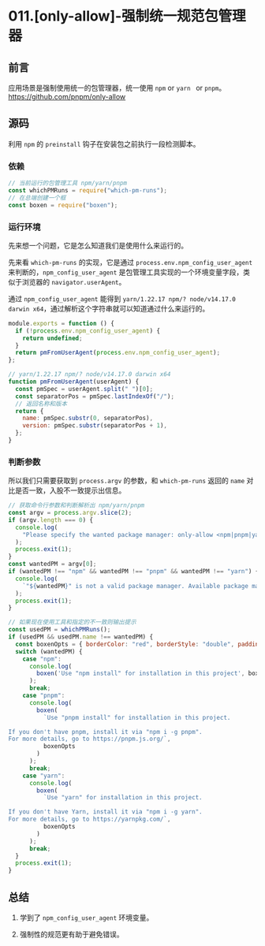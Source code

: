 # 011.\[only-allow\]-强制统一规范包管理器

## 前言

应用场景是强制使用统一的包管理器，统一使用 `npm` or `yarn ` or `pnpm`。<https://github.com/pnpm/only-allow>

## 源码

利用 `npm` 的 `preinstall` 钩子在安装包之前执行一段检测脚本。

### 依赖

```js
// 当前运行的包管理工具 npm/yarn/pnpm
const whichPMRuns = require("which-pm-runs");
// 在总端创建一个框
const boxen = require("boxen");
```

### 运行环境

先来想一个问题，它是怎么知道我们是使用什么来运行的。

先来看 `which-pm-runs` 的实现，它是通过 `process.env.npm_config_user_agent` 来判断的，`npm_config_user_agent` 是包管理工具实现的一个环境变量字段，类似于浏览器的 `navigator.userAgent`。

通过 `npm_config_user_agent` 能得到 `yarn/1.22.17 npm/? node/v14.17.0 darwin x64`，通过解析这个字符串就可以知道通过什么来运行的。

```js
module.exports = function () {
  if (!process.env.npm_config_user_agent) {
    return undefined;
  }
  return pmFromUserAgent(process.env.npm_config_user_agent);
};

// yarn/1.22.17 npm/? node/v14.17.0 darwin x64
function pmFromUserAgent(userAgent) {
  const pmSpec = userAgent.split(" ")[0];
  const separatorPos = pmSpec.lastIndexOf("/");
  // 返回名称和版本
  return {
    name: pmSpec.substr(0, separatorPos),
    version: pmSpec.substr(separatorPos + 1),
  };
}
```

### 判断参数

所以我们只需要获取到 `process.argv` 的参数，和 `which-pm-runs` 返回的 `name` 对比是否一致，入股不一致提示出信息。

```js
// 获取命令行参数和判断解析出 npm/yarn/pnpm
const argv = process.argv.slice(2);
if (argv.length === 0) {
  console.log(
    "Please specify the wanted package manager: only-allow <npm|pnpm|yarn>"
  );
  process.exit(1);
}
const wantedPM = argv[0];
if (wantedPM !== "npm" && wantedPM !== "pnpm" && wantedPM !== "yarn") {
  console.log(
    `"${wantedPM}" is not a valid package manager. Available package managers are: npm, pnpm, or yarn.`
  );
  process.exit(1);
}

// 如果现在使用工具和指定的不一致则输出提示
const usedPM = whichPMRuns();
if (usedPM && usedPM.name !== wantedPM) {
  const boxenOpts = { borderColor: "red", borderStyle: "double", padding: 1 };
  switch (wantedPM) {
    case "npm":
      console.log(
        boxen('Use "npm install" for installation in this project', boxenOpts)
      );
      break;
    case "pnpm":
      console.log(
        boxen(
          `Use "pnpm install" for installation in this project.

If you don't have pnpm, install it via "npm i -g pnpm".
For more details, go to https://pnpm.js.org/`,
          boxenOpts
        )
      );
      break;
    case "yarn":
      console.log(
        boxen(
          `Use "yarn" for installation in this project.

If you don't have Yarn, install it via "npm i -g yarn".
For more details, go to https://yarnpkg.com/`,
          boxenOpts
        )
      );
      break;
  }
  process.exit(1);
}
```

## 总结

1. 学到了 `npm_config_user_agent` 环境变量。

2. 强制性的规范更有助于避免错误。

